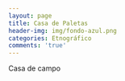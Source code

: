 ```yaml
---
layout: page
title: Casa de Paletas
header-img: img/fondo-azul.png
categories: Etnográfico
comments: 'true'
---
```



Casa de campo

<div class="photos">
</div>
